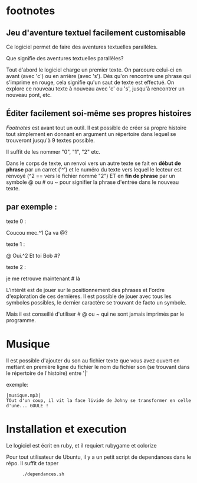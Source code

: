 footnotes
=========

## Jeu d'aventure textuel facilement customisable


Ce logiciel permet de faire des aventures textuelles parallèles.

Que signifie des aventures textuelles parallèles?

Tout d'abord le logiciel charge un premier texte. On parcoure celui-ci en avant (avec 'c') ou en arrière (avec 's').
Dès qu'on rencontre une phrase qui s'imprime en rouge, cela signifie qu'un saut de texte est effectué. On explore
ce nouveau texte à nouveau avec 'c' ou 's', jusqu'à rencontrer un nouveau pont, etc.

## Éditer facilement soi-même ses propres histoires

*Footnotes* est avant tout un outil.
Il est possible de créer sa propre histoire tout simplement en donnant en argument un répertoire dans lequel se trouveront
jusqu'à 9 textes possible.

Il suffit de les nommer "0", "1", "2" etc.

Dans le corps de texte, un renvoi vers un autre texte se fait en __début de phrase__ 
par un carret ('^') et le numéro du texte vers lequel le lecteur est renvoyé (^2 == vers le fichier nommé "2")
ET en __fin de phrase__ par un symbole @ ou # ou ~ pour signifier la phrase d'entrée dans le nouveau texte.

## par exemple :

texte 0 :

Coucou mec.^1 Ça va @?

texte 1 :

@ Oui.^2 Et toi Bob #?

texte 2 :

je me retrouve maintenant # là


L'intérêt est de jouer sur le positionnement des phrases et l'ordre d'exploration de ces dernières.
Il est possible de jouer avec tous les symboles possibles, le dernier caractère se trouvant de facto un symbole.

Mais il est conseillé d'utiliser # @ ou ~ qui ne sont jamais imprimés par le programme.

# Musique

Il est possible d'ajouter du son au fichier texte que vous avez ouvert en mettant en première ligne du fichier le
nom du fichier son (se trouvant dans le répertoire de l'histoire) entre '|'

exemple:
```
|musique.mp3|
TOut d'un coup, il vit la face livide de Johny se transformer en celle d'une... GOULE !
```

# Installation et execution

Le logiciel est écrit en ruby, et il requiert rubygame et colorize

Pour tout utilisateur de Ubuntu, il y a un petit script de dependances dans le répo. Il suffit de taper 

     	  ./dependances.sh